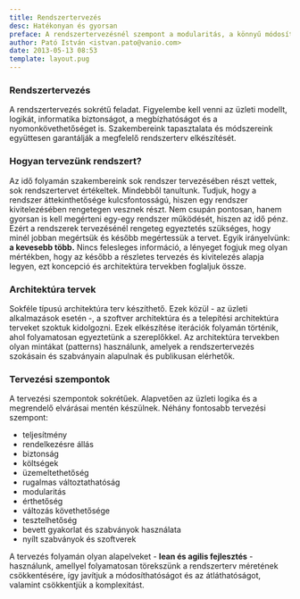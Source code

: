 ```yaml
---
title: Rendszertervezés
desc: Hatékonyan és gyorsan
preface: A rendszertervezésnél szempont a modularitás, a könnyű módosíthatóság és az áttekinthetőség.
author: Pató István <istvan.pato@vanio.com>
date: 2013-05-13 08:53
template: layout.pug
---
```


### Rendszertervezés

A rendszertervezés sokrétű feladat. Figyelembe kell venni az üzleti modellt, logikát, informatika biztonságot, a megbízhatóságot és a nyomonkövethetőséget is. Szakembereink tapasztalata és módszereink együttesen garantálják a megfelelő rendszerterv elkészítését.

### Hogyan tervezünk rendszert?

Az idő folyamán szakembereink sok rendszer tervezésében részt vettek, sok rendszertervet értékeltek. Mindebből tanultunk. Tudjuk, hogy a rendszer áttekinthetősége kulcsfontosságú, hiszen egy rendszer kivitelezésében rengetegen vesznek részt. Nem csupán pontosan, hanem gyorsan is kell megérteni egy-egy rendszer működését, hiszen az idő pénz. Ezért a rendszerek tervezésénél rengeteg egyeztetés szükséges, hogy minél jobban megértsük és később megértessük a tervet. Egyik irányelvünk: **a kevesebb több.** Nincs felesleges információ, a lényeget fogjuk meg olyan mértékben, hogy az később a részletes tervezés és kivitelezés alapja legyen, ezt koncepció és architektúra tervekben foglaljuk össze.

### Architektúra tervek

Sokféle típusú architektúra terv készíthető. Ezek közül - az üzleti alkalmazások esetén -, a szoftver architektúra és a telepítési architektúra terveket szoktuk kidolgozni. Ezek elkészítése iterációk folyamán történik, ahol folyamatosan egyeztetünk a szereplőkkel. Az architektúra tervekben olyan mintákat (patterns) használunk, amelyek a rendszertervezés szokásain és szabványain alapulnak és publikusan elérhetők.

### Tervezési szempontok

A tervezési szempontok sokrétűek. Alapvetően az üzleti logika és a megrendelő elvárásai mentén készülnek. Néhány fontosabb tervezési szempont:

* teljesítmény
* rendelkezésre állás
* biztonság
* költségek
* üzemeltethetőség
* rugalmas változtathatóság
* modularitás
* érthetőség
* változás követhetősége
* tesztelhetőség
* bevett gyakorlat és szabványok használata
* nyílt szabványok és szoftverek

A tervezés folyamán olyan alapelveket - **lean és agilis fejlesztés** - használunk, amellyel folyamatosan törekszünk a rendszerterv méretének csökkentésére, így javítjuk a módosíthatóságot és az átláthatóságot, valamint csökkentjük a komplexitást.
